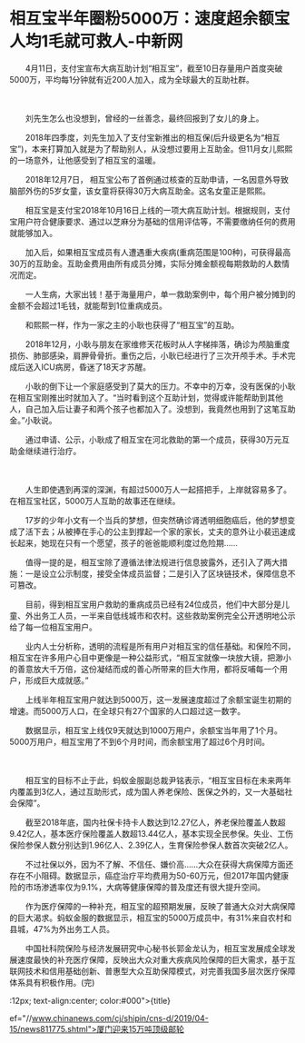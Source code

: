 # 相互宝半年圈粉5000万：速度超余额宝 人均1毛就可救人-中新网

　　4月11日，支付宝宣布大病互助计划“相互宝”，截至10日存量用户首度突破5000万，平均每1分钟就有近200人加入，成为全球最大的互助社群。


　　

　　刘先生怎么也没想到，曾经的一丝善念，最终回报到了女儿的身上。

　　2018年四季度，刘先生加入了支付宝新推出的相互保(后升级更名为“相互宝”)，本来打算加入就是为了帮助别人，从没想过要用上互助金。但11月女儿熙熙的一场意外，让他感受到了相互宝的温暖。

　　2018年12月7日， 相互宝公布了首例通过核查的互助申请，一名因意外导致脑部外伤的5岁女童，该女童将获得30万大病互助金。这名女童正是熙熙。

　　相互宝是支付宝2018年10月16日上线的一项大病互助计划。根据规则，支付宝用户符合健康要求、通过以芝麻分为基础的信用评估等，不需要缴纳任何的费用就能够加入。

　　加入后，如果相互宝成员有人遭遇重大疾病(重病范围是100种)，可获得最高30万的互助金。互助金费用由所有成员分摊，实际分摊金额视每期救助的人数情况而定。


　　一人生病，大家出钱！基于海量用户，单一救助案例中，每个用户被分摊到的金额不会超过1毛钱，就能帮到1位重病成员。

　　和熙熙一样，作为一家之主的小耿也获得了“相互宝”的互助。

　　2018年12月，小耿与朋友在家维修天花板时从人字梯摔落，确诊为颅脑重度损伤、肺部感染，肩胛骨骨折。重伤之后，小耿已经进行了三次开颅手术。手术完成后送入ICU病房，昏迷了18天才苏醒。

　　小耿的倒下让一个家庭感受到了莫大的压力。不幸中的万幸，没有医保的小耿在相互宝刚推出时就加入了。“当时看到这个互助计划，觉得或许能帮助到其他人，自己加入后让妻子和两个孩子也都加入了。没想到，我竟然也用到了这笔互助金。”小耿说。

　　通过申请、公示，小耿成了相互宝在河北救助的第一个成员，获得30万元互助金继续进行治疗。

　　

　　人生即使遇到再深的深渊，有超过5000万人一起搭把手，上岸就容易多了。在相互宝社区，5000万人互助的故事还在继续。

　　17岁的少年小文有一个当兵的梦想，但突然确诊肾透明细胞癌后，他的梦想变成了活下去；从被捧在手心的公主到撑起一个家的家长，丈夫的意外让小裴迅速成长起来，她现在只有一个愿望，孩子的爸爸能顺利度过危险期……

　　值得一提的是，相互宝除了遵循法律法规进行信息披露外，还引入了两大措施：一是设立公示制度，接受全体成员监督；二是引入了区块链技术，保障信息不可篡改。

　　目前，得到相互宝用户救助的重病成员已经有24位成员，他们中大部分是儿童、外出务工人员，一半来自低线城市和农村。这些救助案例完全公开透明地公示给了每一位相互宝用户。

　　业内人士分析称，透明的流程是所有用户对相互宝的信任基础。和保险不同，相互宝在许多用户心目中更像是一种公益形式，“相互宝就像一块放大镜，把渺小的善意放大千万倍，这份凝结而成的善心所带来的巨大作用，都将反哺每一个用户，形成巨大成就感。”

　　上线半年相互宝用户就达到5000万，这一发展速度超过了余额宝诞生初期的增速。而5000万人口，在全球只有27个国家的人口超过这一数字。

　　数据显示，相互宝上线仅9天就达到1000万用户，余额宝当年用了1个月。5000万用户，相互宝用了不到6个月时间，而余额宝用了超过6个月时间。

　

　　相互宝的目标不止于此，蚂蚁金服副总裁尹铭表示，“相互宝目标在未来两年内覆盖到3亿人，通过互助形式，成为国人养老保险、医保之外的，又一大基础社会保障”。

　　截至2018年底，国内社保卡持卡人数达到12.27亿人，养老保险覆盖人数超9.42亿人，基本医疗保险覆盖人数超13.44亿人，基本实现全民参保。失业、工伤保险参保人数分别达到1.96亿人、2.39亿人，生育保险参保人数首次突破2亿人。

　　不过社保以外，因为不了解、不信任、嫌价高……大众在获得大病保障方面还存在不小阻碍。数据显示，癌症治疗平均费用为50-60万元，但2017年国内健康险的市场渗透率仅为9.1%，大病等健康保障的普及度还有很大提升空间。

　　作为医疗保障的一种补充，相互宝的超预期发展，反映了普通大众对大病保障的巨大渴求。蚂蚁金服的数据显示，相互宝的5000万成员中，有31%来自农村和县城，47%为外出务工人员。

　　中国社科院保险与经济发展研究中心秘书长郭金龙认为，相互宝发展成全球发展速度最快的补充医疗保障，反映出大众对重大疾病风险保障的巨大需求，基于互联网技术和信用基础创新、普惠型大众互助保障模式，对完善我国多层次医疗保障体系具有积极作用。(完)

:12px; text-align:center; color:#000">{title}

ef="//www.chinanews.com/cj/shipin/cns-d/2019/04-15/news811775.shtml">厦门迎来15万吨顶级邮轮
